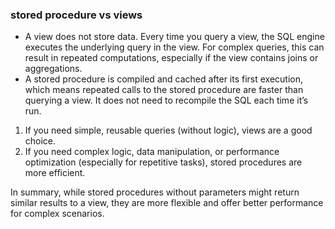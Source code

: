 ### stored procedure vs views
- A view does not store data. Every time you query a view, the SQL engine executes the underlying query in the view. For complex queries, this can result in repeated computations, especially if the view contains joins or aggregations.
- A stored procedure is compiled and cached after its first execution, which means repeated calls to the stored procedure are faster than querying a view. It does not need to recompile the SQL each time it’s run.
1. If you need simple, reusable queries (without logic), views are a good choice.
2. If you need complex logic, data manipulation, or performance optimization (especially for repetitive tasks), stored procedures are more efficient.

In summary, while stored procedures without parameters might return similar results to a view, they are more flexible and offer better performance for complex scenarios.
